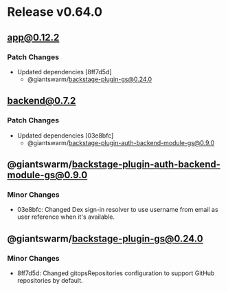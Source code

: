 # Release v0.64.0

## app@0.12.2

### Patch Changes

- Updated dependencies [8ff7d5d]
  - @giantswarm/backstage-plugin-gs@0.24.0

## backend@0.7.2

### Patch Changes

- Updated dependencies [03e8bfc]
  - @giantswarm/backstage-plugin-auth-backend-module-gs@0.9.0

## @giantswarm/backstage-plugin-auth-backend-module-gs@0.9.0

### Minor Changes

- 03e8bfc: Changed Dex sign-in resolver to use username from email as user reference when it's available.

## @giantswarm/backstage-plugin-gs@0.24.0

### Minor Changes

- 8ff7d5d: Changed gitopsRepositories configuration to support GitHub repositories by default.
